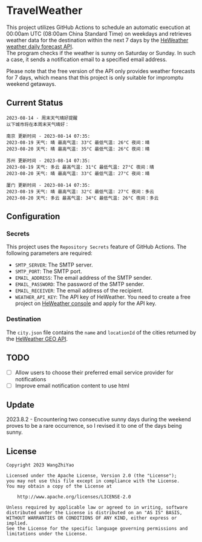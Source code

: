 # TravelWeather

This project utilizes GitHub Actions to schedule an automatic execution at 00:00am UTC (08:00am China Standard Time) on weekdays and retrieves weather data for the destination within the next 7 days by the [HeWeather weather daily forecast API](https://dev.qweather.com/docs/api/weather/weather-daily-forecast/).  
The program checks if the weather is sunny on Saturday or Sunday. In such a case, it sends a notification email to a specified email address.

Please note that the free version of the API only provides weather forecasts for 7 days, which means that this project is only suitable for impromptu weekend getaways.

## Current Status

```
2023-08-14 - 周末天气晴好提醒
以下城市将在本周末天气晴好：

南京 更新时间 - 2023-08-14 07:35:
2023-08-19 天气: 晴 最高气温: 33°C 最低气温: 26°C 夜间：晴
2023-08-20 天气: 晴 最高气温: 35°C 最低气温: 26°C 夜间：晴

苏州 更新时间 - 2023-08-14 07:35:
2023-08-19 天气: 多云 最高气温: 31°C 最低气温: 27°C 夜间：晴
2023-08-20 天气: 晴 最高气温: 33°C 最低气温: 27°C 夜间：晴

厦门 更新时间 - 2023-08-14 07:35:
2023-08-19 天气: 晴 最高气温: 32°C 最低气温: 27°C 夜间：多云
2023-08-20 天气: 多云 最高气温: 34°C 最低气温: 26°C 夜间：多云
```

## Configuration

### Secrets

This project uses the `Repository Secrets` feature of GitHub Actions. The following parameters are required:

- `SMTP_SERVER`: The SMTP server.
- `SMTP_PORT`: The SMTP port.
- `EMAIL_ADDRESS`: The email address of the SMTP sender.
- `EMAIL_PASSWORD`: The password of the SMTP sender.
- `EMAIL_RECEIVER`: The email address of the recipient.
- `WEATHER_API_KEY`: The API key of HeWeather. You need to create a free project
  on [HeWeather console](https://console.qweather.com/#/console) and apply for the API key.

### Destination

The `city.json` file contains the `name` and `locationId` of the cities returned by
the [HeWeather GEO API](https://dev.qweather.com/docs/api/geoapi/city-lookup/).

## TODO

- [ ] Allow users to choose their preferred email service provider for notifications
- [ ] Improve email notification content to use html

## Update

2023.8.2 - Encountering two consecutive sunny days during the weekend proves to be a rare occurrence, so I revised it to one of the days being sunny.

## License

    Copyright 2023 WangZhiYao
    
    Licensed under the Apache License, Version 2.0 (the "License");
    you may not use this file except in compliance with the License.
    You may obtain a copy of the License at
    
        http://www.apache.org/licenses/LICENSE-2.0
    
    Unless required by applicable law or agreed to in writing, software
    distributed under the License is distributed on an "AS IS" BASIS,
    WITHOUT WARRANTIES OR CONDITIONS OF ANY KIND, either express or implied.
    See the License for the specific language governing permissions and
    limitations under the License.
